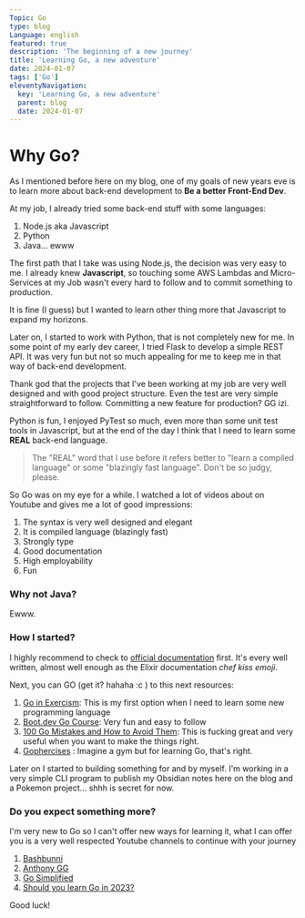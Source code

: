 ```yaml
---
Topic: Go
type: blog
Language: english
featured: true
description: 'The beginning of a new journey'
title: 'Learning Go, a new adventure'
date: 2024-01-07
tags: ['Go']
eleventyNavigation:
  key: 'Learning Go, a new adventure'
  parent: blog
  date: 2024-01-07
---
```


# Why Go?

As I mentioned before here on my blog, one of my goals of new years eve is to learn more about back-end development to __Be a better Front-End Dev__.

At my job, I already tried some back-end stuff with some languages:

1. Node.js aka Javascript
2. Python
3. Java... ewww

The first path that I take was using Node.js, the decision was very easy to me. I already knew __Javascript__, so touching some AWS Lambdas and Micro-Services at my Job wasn't every hard to follow and to commit something to production.

It is fine (I guess) but I wanted to learn other thing more that Javascript to expand my horizons.

Later on, I started to work with Python, that is not completely new for me. In some point of my early dev career, I tried Flask to develop a simple REST API. It was very fun but not so much appealing for me to keep me in that way of back-end development.

Thank god that the projects that I've been working at my job are very well designed and with good project structure. Even the test are very simple straightforward to follow. Committing a new feature for production? GG izi.

Python is fun, I enjoyed PyTest so much, even more than some unit test tools in Javascript, but at the end of the day I think that I need to learn some **REAL** back-end language.

> The "REAL" word that I use before it refers better to "learn a compiled language" or some "blazingly fast language". Don't be so judgy, please.

So Go was on my eye for a while. I watched a lot of videos about on Youtube and gives me a lot of good impressions:

1. The syntax is very well designed and elegant
2. It is compiled language (blazingly fast)
3. Strongly type
4. Good documentation
5. High employability
6. Fun

### Why not Java?

Ewww.

### How I started?

I highly recommend to check to [official documentation](https://go.dev/doc/effective_go) first. It's every well written, almost well enough as the Elixir documentation _chef kiss emoji_.

Next, you can GO (get it? hahaha :c ) to this next resources:

1. [Go in Exercism](https://exercism.org/tracks/go): This is my first option when I need to learn some new programming language
2. [Boot.dev Go Course](https://www.boot.dev/tracks/backend): Very fun and easy to follow
3. [100 Go Mistakes and How to Avoid Them](https://100go.co/): This is fucking great and very useful when you want to make the things right.
4. [Gophercises](https://gophercises.com/) : Imagine a gym but for learning Go, that's right.

Later on I started to building something for and by myself. I'm working in a very simple CLI program to publish my Obsidian notes here on the blog and a Pokemon project... shhh is secret for now.

### Do you expect something more?

I'm very new to Go so I can't offer new ways for learning it, what I can offer you is a very well respected Youtube channels to continue with your journey

1. [Bashbunni](https://www.youtube.com/@bashbunni)
2. [Anthony GG](https://www.youtube.com/@anthonygg_)
3. [Go Simplified](https://www.youtube.com/@GoSimplifiedChannel)
4. [Should you learn Go in 2023?](https://www.youtube.com/@dreamsofcode)

Good luck!
